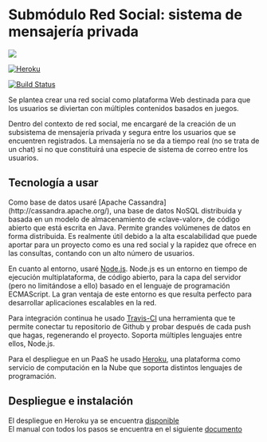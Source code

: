 # Submódulo Red Social: sistema de mensajería privada 

[![](https://travis-ci.org/JaviSG91/CloudComputingRedSocial.svg?branch=master)](https://travis-ci.org/JaviSG91/CloudComputingRedSocial)

[![Heroku](https://www.herokucdn.com/deploy/button.png)](https://dashboard.heroku.com/apps/stark-fjord-3673/resources)

[![Build Status](https://snap-ci.com/JaviSG91/CloudComputingRedSocial/branch/master/build_image)](https://snap-ci.com/JaviSG91/CloudComputingRedSocial/branch/master)

Se plantea crear una red social como plataforma Web destinada para que los usuarios se diviertan con múltiples contenidos basados en juegos.

Dentro del contexto de red social, me encargaré de la creación de un subsistema de mensajería privada y segura entre los usuarios que se encuentren registrados. La mensajería no se da a tiempo real (no se trata de un chat) si no que constituirá una especie de sistema de correo entre los usuarios.

<h2> Tecnología a usar </h2>
Como base de datos usaré [Apache Cassandra](http://cassandra.apache.org/), una base de datos NoSQL distribuida y basada en un modelo de almacenamiento de «clave-valor», de código abierto que está escrita en Java. Permite grandes volúmenes de datos en forma distribuida. Es realmente útil debido a la alta escalabilidad que puede aportar para un proyecto como es una red social y la rapidez que ofrece en las consultas, contando con un alto número de usuarios.

En cuanto al entorno, usaré [Node.js](https://nodejs.org/en/). Node.js es un entorno en tiempo de ejecución multiplataforma, de código abierto, para la capa del servidor (pero no limitándose a ello) basado en el lenguaje de programación ECMAScript. La gran ventaja de este entorno es que resulta perfecto para desarrollar aplicaciones escalables en la red.

Para integración continua he usado [Travis-CI](https://travis-ci.org/JaviSG91/CloudComputingRedSocial.svg?branch=master) una herramienta que te permite conectar tu repositorio de Github y probar después de cada push que hagas, regenerando el proyecto. Soporta múltiples lenguajes entre ellos, Node.js.

Para el despliegue en un PaaS he usado [Heroku](https://dashboard.heroku.com/apps/stark-fjord-3673/resources), una plataforma como servicio de computación en la Nube que soporta distintos lenguajes de programación.

<h2>Despliegue e instalación</h2>

El despliegue en Heroku ya se encuentra [disponible](https://stark-fjord-3673.herokuapp.com/)   
El manual con todos los pasos se encuentra en el siguiente [documento](https://github.com/JaviSG91/CloudComputingRedSocial/blob/master/docs/Manual.md)
